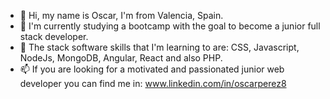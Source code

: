 - 👋 Hi, my name is Oscar, I'm from Valencia, Spain.
- 👀 I'm currently studying a bootcamp with the goal to become a junior full stack developer.
- 🌱 The stack software skills that I'm learning to are: CSS, Javascript, NodeJs, MongoDB, Angular, React and also PHP.
- 📫 If you are looking for a motivated and passionated junior web developer you can find me in: www.linkedin.com/in/oscarperez8 


<!---
vlcoscar8/vlcoscar8 is a ✨ special ✨ repository because its `README.md` (this file) appears on your GitHub profile.
You can click the Preview link to take a look at your changes.
--->
